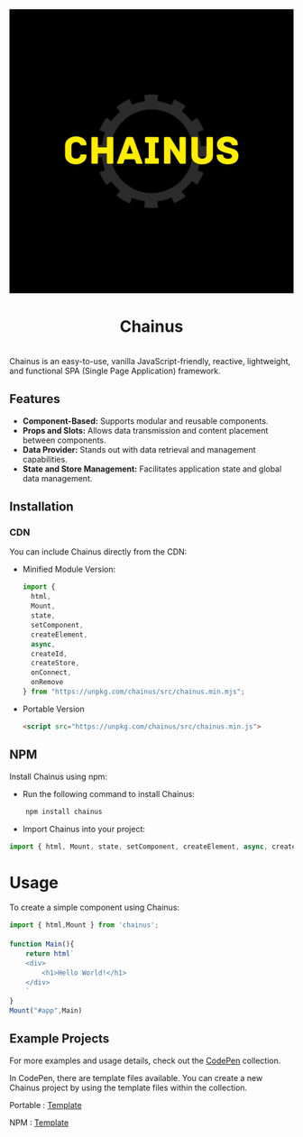 <div align="center">
<img width="600px" src="Logo.png">
<h1 align="center">Chainus </h1>
</div>
<br>
Chainus is an easy-to-use, vanilla JavaScript-friendly, reactive, lightweight, and functional SPA (Single Page Application) framework.

## Features

- **Component-Based:** Supports modular and reusable components.
- **Props and Slots:** Allows data transmission and content placement between components.
- **Data Provider:** Stands out with data retrieval and management capabilities.
- **State and Store Management:** Facilitates application state and global data management.

## Installation

### CDN

You can include Chainus directly from the CDN:

- Minified Module Version:
    ```js
    import {
      html,
      Mount,
      state,
      setComponent,
      createElement,
      async,
      createId,
      createStore,
      onConnect,
      onRemove
    } from "https://unpkg.com/chainus/src/chainus.min.mjs";
    ```

- Portable Version

    ```html
    <script src="https://unpkg.com/chainus/src/chainus.min.js">
    ```

## NPM

Install Chainus using npm:
- Run the following command to install Chainus:<br>
```bash 
    npm install chainus
```

- Import Chainus into your project:

```js
import { html, Mount, state, setComponent, createElement, async, createId, createStore, onConnect, onRemove } from 'chainus';
```

# Usage

To create a simple component using Chainus:

```js
import { html,Mount } from 'chainus';

function Main(){
    return html`
    <div>
        <h1>Hello World!</h1>
    </div>
    `
}
Mount("#app",Main)
```

## Example Projects

For more examples and usage details, check out the <a href="https://codepen.io/collection/OLzyqk">CodePen</a> collection.

In CodePen, there are template files available. You can create a new Chainus project by using the template files within the collection.

Portable : <a href="https://codepen.io/pen?template=YzBREpp">Template</a>

NPM : <a href="https://codepen.io/pen?template=dyaQepJ">Template</a>